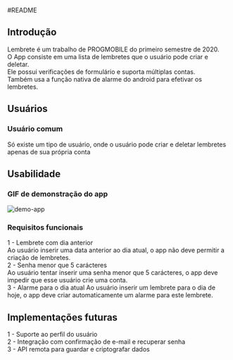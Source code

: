#README

## Introdução

Lembrete é um trabalho de PROGMOBILE do primeiro semestre de 2020.  
O App consiste em uma lista de lembretes que o usuário pode criar e deletar.  
Ele possui verificações de formulário e suporta múltiplas contas.  
Também usa a função nativa de alarme do android para efetivar os lembretes.

## Usuários

### Usuário comum

Só existe um tipo de usuário, onde o usuário pode criar e deletar lembretes apenas de sua própria conta 

## Usabilidade

### GIF de demonstração do app

![demo-app](https://i.imgur.com/06m4BYZ.gif)


### Requisitos funcionais

1 - Lembrete com dia anterior  
  Ao usuário inserir uma data anterior ao dia atual, o app não deve permitir a criação de lembretes.  
2 - Senha menor que 5 carácteres  
  Ao usuário tentar inserir uma senha menor que 5 carácteres, o app deve impedir que esse usuário crie uma conta.  
3 - Alarme para o dia atual
  Ao usuário inserir um lembrete para o dia de hoje, o app deve criar automaticamente um alarme para este lembrete.

## Implementações futuras  

1 - Suporte ao perfil do usuário  
2 - Integração com confirmação de e-mail e recuperar senha  
3 - API remota para guardar e criptografar dados  
